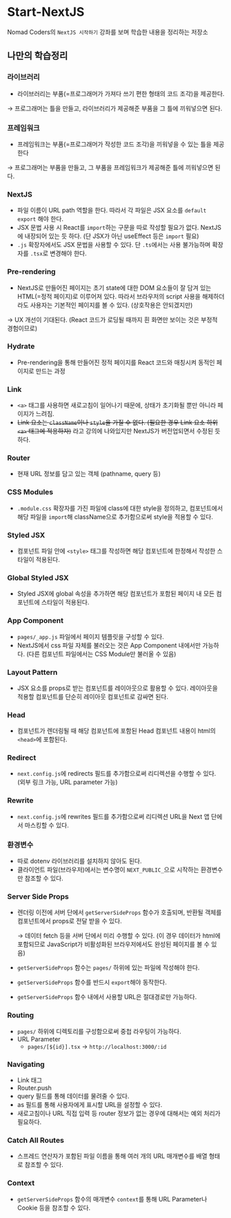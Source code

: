 # Start-NextJS

Nomad Coders의 `NextJS 시작하기` 강좌를 보며 학습한 내용을 정리하는 저장소

## 나만의 학습정리

### 라이브러리

- 라이브러리는 부품(=프로그래머가 가져다 쓰기 편한 형태의 코드 조각)을 제공한다.

→ 프로그래머는 틀을 만들고, 라이브러리가 제공해준 부품을 그 틀에 끼워넣으면 된다.

### 프레임워크

- 프레임워크는 부품(=프로그래머가 작성한 코드 조각)을 끼워넣을 수 있는 틀을 제공한다

→ 프로그래머는 부품을 만들고, 그 부품을 프레임워크가 제공해준 틀에 끼워넣으면 된다.

### NextJS

- 파일 이름이 URL path 역할을 한다. 따라서 각 파일은 JSX 요소를 `default export` 해야 한다.
- JSX 문법 사용 시 React를 `import`하는 구문을 따로 작성할 필요가 없다. NextJS에 내장되어 있는 듯 하다.
  (단 JSX가 아닌 useEffect 등은 `import` 필요)
- `.js` 확장자에서도 JSX 문법을 사용할 수 있다. 단 `.ts`에서는 사용 불가능하며 확장자를 `.tsx`로 변경해야 한다.

### Pre-rendering

- NextJS로 만들어진 페이지는 초기 state에 대한 DOM 요소들이 잘 담겨 있는 HTML(=정적 페이지)로 이루어져 있다.
  따라서 브라우저의 script 사용을 해제하더라도 사용자는 기본적인 페이지를 볼 수 있다. (상호작용은 안되겠지만)

→ UX 개선이 기대된다. (React 코드가 로딩될 때까지 흰 화면만 보이는 것은 부정적 경험이므로)

### Hydrate

- Pre-rendering을 통해 만들어진 정적 페이지를 React 코드와 매칭시켜 동적인 페이지로 만드는 과정

### Link

- `<a>` 태그를 사용하면 새로고침이 일어나기 때문에, 상태가 초기화될 뿐만 아니라 페이지가 느려짐.
- ~~Link 요소는 `className`이나 `style`을 가질 수 없다. (필요한 경우 Link 요소 하위 `<a>` 태그에 적용하자)~~ 라고 강의에 나와있지만 NextJS가 버전업되면서 수정된 듯 하다.

### Router

- 현재 URL 정보를 담고 있는 객체 (pathname, query 등)

### CSS Modules

- `.module.css` 확장자를 가진 파일에 class에 대한 style을 정의하고, 컴포넌트에서 해당 파일을 `import`해 className으로 추가함으로써 style을 적용할 수 있다.

### Styled JSX

- 컴포넌트 파일 안에 `<style>` 태그를 작성하면 해당 컴포넌트에 한정해서 작성한 스타일이 적용된다.

### Global Styled JSX

- Styled JSX에 global 속성을 추가하면 해당 컴포넌트가 포함된 페이지 내 모든 컴포넌트에 스타일이 적용된다.

### App Component

- `pages/_app.js` 파일에서 페이지 템플릿을 구성할 수 있다.
- NextJS에서 css 파일 자체를 불러오는 것은 App Component 내에서만 가능하다. (다른 컴포넌트 파일에서는 CSS Module만 불러올 수 있음)

### Layout Pattern

- JSX 요소를 props로 받는 컴포넌트를 레이아웃으로 활용할 수 있다. 레이아웃을 적용할 컴포넌트를 단순히 레이아웃 컴포넌트로 감싸면 된다.

### Head

- 컴포넌트가 렌더링될 때 해당 컴포넌트에 포함된 Head 컴포넌트 내용이 html의 `<head>`에 포함된다.

### Redirect

- `next.config.js`에 redirects 필드를 추가함으로써 리디렉션을 수행할 수 있다. (외부 링크 가능, URL parameter 가능)

### Rewrite

- `next.config.js`에 rewrites 필드를 추가함으로써 리디렉션 URL을 Next 앱 단에서 마스킹할 수 있다.

### 환경변수

- 따로 dotenv 라이브러리를 설치하지 않아도 된다.
- 클라이언트 파일(브라우저)에서는 변수명이 `NEXT_PUBLIC_`으로 시작하는 환경변수만 참조할 수 있다.

### Server Side Props

- 렌더링 이전에 서버 단에서 `getServerSideProps` 함수가 호출되며, 반환될 객체를 컴포넌트에서 props로 전달 받을 수 있다.

  → 데이터 fetch 등을 서버 단에서 미리 수행할 수 있다. (이 경우 데이터가 html에 포함되므로 JavaScript가 비활성화된 브라우저에서도 완성된 페이지를 볼 수 있음)

- `getServerSideProps` 함수는 `pages/` 하위에 있는 파일에 작성해야 한다.
- `getServerSideProps` 함수를 반드시 `export`해야 동작한다.
- `getServerSideProps` 함수 내에서 사용할 URL은 절대경로만 가능하다.

### Routing

- `pages/` 하위에 디렉토리를 구성함으로써 중첩 라우팅이 가능하다.
- URL Parameter
  - `pages/[${id}].tsx` → `http://localhost:3000/:id`

### Navigating

- Link 태그
- Router.push
- query 필드를 통해 데이터를 물려줄 수 있다.
- as 필드를 통해 사용자에게 표시할 URL을 설정할 수 있다.
- 새로고침이나 URL 직접 입력 등 router 정보가 없는 경우에 대해서는 예외 처리가 필요하다.

### Catch All Routes

- 스프레드 연산자가 포함된 파일 이름을 통해 여러 개의 URL 매개변수를 배열 형태로 참조할 수 있다.

### Context

- `getServerSideProps` 함수의 매개변수 `context`를 통해 URL Parameter나 Cookie 등을 참조할 수 있다.
